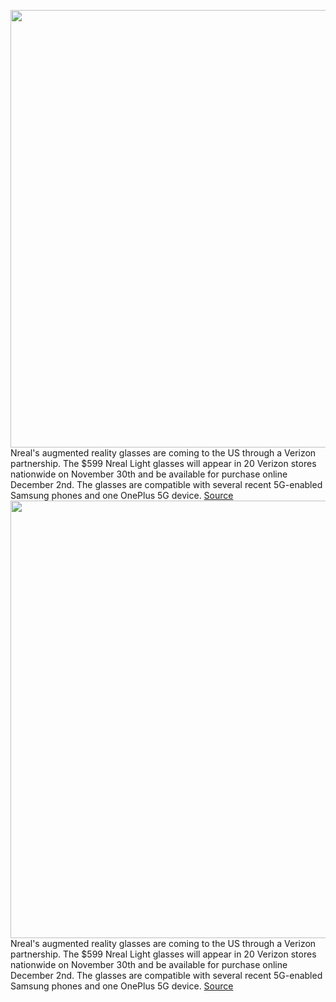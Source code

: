 <img src='https://cdn.vox-cdn.com/thumbor/ebN5YPsT5FHPcwz0t-Cyj94NGsI=/0x0:1920x1080/1200x800/filters:focal(807x387:1113x693)/cdn.vox-cdn.com/uploads/chorus_image/image/70159741/Nreal_Light_3_.0.jpeg' width='700px' /><br/>
Nreal's augmented reality glasses are coming to the US through a Verizon partnership. The $599 Nreal Light glasses will appear in 20 Verizon stores nationwide on November 30th and be available for purchase online December 2nd. The glasses are compatible with several recent 5G-enabled Samsung phones and one OnePlus 5G device.
<a href='https://www.theverge.com/2021/11/18/22789172/nreal-light-mixed-reality-glasses-us-launch-verizon'> Source <a/><img src='https://cdn.vox-cdn.com/thumbor/ebN5YPsT5FHPcwz0t-Cyj94NGsI=/0x0:1920x1080/1200x800/filters:focal(807x387:1113x693)/cdn.vox-cdn.com/uploads/chorus_image/image/70159741/Nreal_Light_3_.0.jpeg' width='700px' /><br/>
Nreal's augmented reality glasses are coming to the US through a Verizon partnership. The $599 Nreal Light glasses will appear in 20 Verizon stores nationwide on November 30th and be available for purchase online December 2nd. The glasses are compatible with several recent 5G-enabled Samsung phones and one OnePlus 5G device.
<a href='https://www.theverge.com/2021/11/18/22789172/nreal-light-mixed-reality-glasses-us-launch-verizon'> Source <a/>